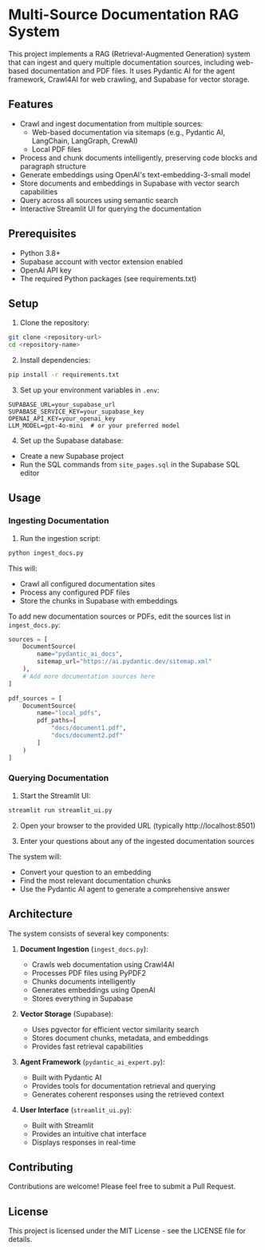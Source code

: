 # Multi-Source Documentation RAG System

This project implements a RAG (Retrieval-Augmented Generation) system that can ingest and query multiple documentation sources, including web-based documentation and PDF files. It uses Pydantic AI for the agent framework, Crawl4AI for web crawling, and Supabase for vector storage.

## Features

- Crawl and ingest documentation from multiple sources:
  - Web-based documentation via sitemaps (e.g., Pydantic AI, LangChain, LangGraph, CrewAI)
  - Local PDF files
- Process and chunk documents intelligently, preserving code blocks and paragraph structure
- Generate embeddings using OpenAI's text-embedding-3-small model
- Store documents and embeddings in Supabase with vector search capabilities
- Query across all sources using semantic search
- Interactive Streamlit UI for querying the documentation

## Prerequisites

- Python 3.8+
- Supabase account with vector extension enabled
- OpenAI API key
- The required Python packages (see requirements.txt)

## Setup

1. Clone the repository:
```bash
git clone <repository-url>
cd <repository-name>
```

2. Install dependencies:
```bash
pip install -r requirements.txt
```

3. Set up your environment variables in `.env`:
```
SUPABASE_URL=your_supabase_url
SUPABASE_SERVICE_KEY=your_supabase_key
OPENAI_API_KEY=your_openai_key
LLM_MODEL=gpt-4o-mini  # or your preferred model
```

4. Set up the Supabase database:
- Create a new Supabase project
- Run the SQL commands from `site_pages.sql` in the Supabase SQL editor

## Usage

### Ingesting Documentation

1. Run the ingestion script:
```bash
python ingest_docs.py
```

This will:
- Crawl all configured documentation sites
- Process any configured PDF files
- Store the chunks in Supabase with embeddings

To add new documentation sources or PDFs, edit the sources list in `ingest_docs.py`:

```python
sources = [
    DocumentSource(
        name="pydantic_ai_docs",
        sitemap_url="https://ai.pydantic.dev/sitemap.xml"
    ),
    # Add more documentation sources here
]

pdf_sources = [
    DocumentSource(
        name="local_pdfs",
        pdf_paths=[
            "docs/document1.pdf",
            "docs/document2.pdf"
        ]
    )
]
```

### Querying Documentation

1. Start the Streamlit UI:
```bash
streamlit run streamlit_ui.py
```

2. Open your browser to the provided URL (typically http://localhost:8501)

3. Enter your questions about any of the ingested documentation sources

The system will:
- Convert your question to an embedding
- Find the most relevant documentation chunks
- Use the Pydantic AI agent to generate a comprehensive answer

## Architecture

The system consists of several key components:

1. **Document Ingestion** (`ingest_docs.py`):
   - Crawls web documentation using Crawl4AI
   - Processes PDF files using PyPDF2
   - Chunks documents intelligently
   - Generates embeddings using OpenAI
   - Stores everything in Supabase

2. **Vector Storage** (Supabase):
   - Uses pgvector for efficient vector similarity search
   - Stores document chunks, metadata, and embeddings
   - Provides fast retrieval capabilities

3. **Agent Framework** (`pydantic_ai_expert.py`):
   - Built with Pydantic AI
   - Provides tools for documentation retrieval and querying
   - Generates coherent responses using the retrieved context

4. **User Interface** (`streamlit_ui.py`):
   - Built with Streamlit
   - Provides an intuitive chat interface
   - Displays responses in real-time

## Contributing

Contributions are welcome! Please feel free to submit a Pull Request.

## License

This project is licensed under the MIT License - see the LICENSE file for details. 